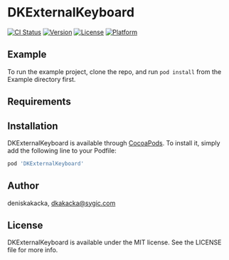 # DKExternalKeyboard

[![CI Status](https://img.shields.io/travis/deniskakacka/DKExternalKeyboard.svg?style=flat)](https://travis-ci.org/deniskakacka/DKExternalKeyboard)
[![Version](https://img.shields.io/cocoapods/v/DKExternalKeyboard.svg?style=flat)](https://cocoapods.org/pods/DKExternalKeyboard)
[![License](https://img.shields.io/cocoapods/l/DKExternalKeyboard.svg?style=flat)](https://cocoapods.org/pods/DKExternalKeyboard)
[![Platform](https://img.shields.io/cocoapods/p/DKExternalKeyboard.svg?style=flat)](https://cocoapods.org/pods/DKExternalKeyboard)

## Example

To run the example project, clone the repo, and run `pod install` from the Example directory first.

## Requirements

## Installation

DKExternalKeyboard is available through [CocoaPods](https://cocoapods.org). To install
it, simply add the following line to your Podfile:

```ruby
pod 'DKExternalKeyboard'
```

## Author

deniskakacka, dkakacka@sygic.com

## License

DKExternalKeyboard is available under the MIT license. See the LICENSE file for more info.
